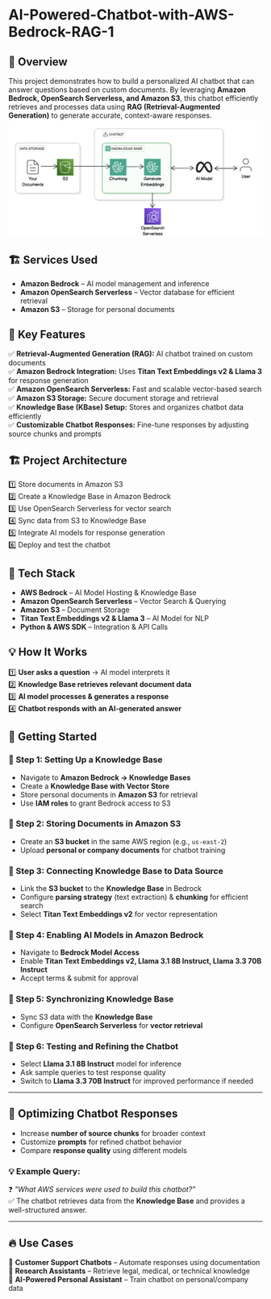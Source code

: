 # AI-Powered-Chatbot-with-AWS-Bedrock-RAG-1

## 🚀 Overview
This project demonstrates how to build a personalized AI chatbot that can answer questions based on custom documents. By leveraging **Amazon Bedrock, OpenSearch Serverless, and Amazon S3**, this chatbot efficiently retrieves and processes data using **RAG (Retrieval-Augmented Generation)** to generate accurate, context-aware responses.
![Architecture](https://github.com/Amairrrr/AI-Powered-Chatbot-with-AWS-Bedrock-RAG/blob/9efa5039be9f6bdf3fc60e3bdd19bd520672a56b/images/Architecture.png)

## 🏗️ Services Used
- **Amazon Bedrock** – AI model management and inference
- **Amazon OpenSearch Serverless** – Vector database for efficient retrieval
- **Amazon S3** – Storage for personal documents

## 📌 Key Features
✅  **Retrieval-Augmented Generation (RAG):** AI chatbot trained on custom documents    
✅  **Amazon Bedrock Integration:** Uses **Titan Text Embeddings v2 & Llama 3** for response generation    
✅  **Amazon OpenSearch Serverless:** Fast and scalable vector-based search    
✅  **Amazon S3 Storage:** Secure document storage and retrieval    
✅  **Knowledge Base (KBase) Setup:** Stores and organizes chatbot data efficiently    
✅  **Customizable Chatbot Responses:** Fine-tune responses by adjusting source chunks and prompts    

## 🏗 Project Architecture  
1️⃣  Store documents in Amazon S3  
2️⃣  Create a Knowledge Base in Amazon Bedrock  
3️⃣  Use OpenSearch Serverless for vector search   
4️⃣  Sync data from S3 to Knowledge Base  
5️⃣  Integrate AI models for response generation  
6️⃣  Deploy and test the chatbot    


## 🔧 Tech Stack  
- **AWS Bedrock** – AI Model Hosting & Knowledge Base  
- **Amazon OpenSearch Serverless** – Vector Search & Querying  
- **Amazon S3** – Document Storage  
- **Titan Text Embeddings v2 & Llama 3** – AI Model for NLP  
- **Python & AWS SDK** – Integration & API Calls  

## 💡 How It Works  
1️⃣ **User asks a question** → AI model interprets it  
2️⃣ **Knowledge Base retrieves relevant document data**  
3️⃣ **AI model processes & generates a response**  
4️⃣ **Chatbot responds with an AI-generated answer**  

## 🚀 Getting Started  
### 🔹 Step 1: Setting Up a Knowledge Base
- Navigate to **Amazon Bedrock → Knowledge Bases**
- Create a **Knowledge Base with Vector Store**
- Store personal documents in **Amazon S3** for retrieval
- Use **IAM roles** to grant Bedrock access to S3

### 🔹 Step 2: Storing Documents in Amazon S3
- Create an **S3 bucket** in the same AWS region (e.g., `us-east-2`)
- Upload **personal or company documents** for chatbot training

### 🔹 Step 3: Connecting Knowledge Base to Data Source
- Link the **S3 bucket** to the **Knowledge Base** in Bedrock
- Configure **parsing strategy** (text extraction) & **chunking** for efficient search
- Select **Titan Text Embeddings v2** for vector representation

### 🔹 Step 4: Enabling AI Models in Amazon Bedrock
- Navigate to **Bedrock Model Access**
- Enable **Titan Text Embeddings v2, Llama 3.1 8B Instruct, Llama 3.3 70B Instruct**
- Accept terms & submit for approval

### 🔹 Step 5: Synchronizing Knowledge Base
- Sync S3 data with the **Knowledge Base**
- Configure **OpenSearch Serverless** for **vector retrieval**

### 🔹 Step 6: Testing and Refining the Chatbot
- Select **Llama 3.1 8B Instruct** model for inference
- Ask sample queries to test response quality
- Switch to **Llama 3.3 70B Instruct** for improved performance if needed

---

## 🎯 Optimizing Chatbot Responses
- Increase **number of source chunks** for broader context
- Customize **prompts** for refined chatbot behavior
- Compare **response quality** using different models

### 💡 Example Query:
❓ *"What AWS services were used to build this chatbot?"*  
✅ The chatbot retrieves data from the **Knowledge Base** and provides a well-structured answer.

---
## 🔥 Use Cases  
🔹 **Customer Support Chatbots** – Automate responses using documentation  
🔹 **Research Assistants** – Retrieve legal, medical, or technical knowledge  
🔹 **AI-Powered Personal Assistant** – Train chatbot on personal/company data  


